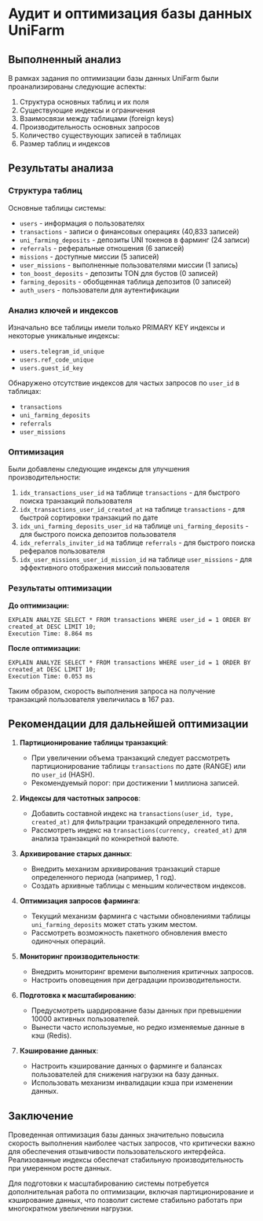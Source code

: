 # Аудит и оптимизация базы данных UniFarm

## Выполненный анализ

В рамках задания по оптимизации базы данных UniFarm были проанализированы следующие аспекты:

1. Структура основных таблиц и их поля
2. Существующие индексы и ограничения
3. Взаимосвязи между таблицами (foreign keys)
4. Производительность основных запросов
5. Количество существующих записей в таблицах
6. Размер таблиц и индексов

## Результаты анализа

### Структура таблиц

Основные таблицы системы:
- `users` - информация о пользователях
- `transactions` - записи о финансовых операциях (40,833 записей)
- `uni_farming_deposits` - депозиты UNI токенов в фарминг (24 записи)
- `referrals` - реферальные отношения (6 записей)
- `missions` - доступные миссии (5 записей)
- `user_missions` - выполненные пользователями миссии (1 запись)
- `ton_boost_deposits` - депозиты TON для бустов (0 записей)
- `farming_deposits` - обобщенная таблица депозитов (0 записей)
- `auth_users` - пользователи для аутентификации

### Анализ ключей и индексов

Изначально все таблицы имели только PRIMARY KEY индексы и некоторые уникальные индексы:
- `users.telegram_id_unique`
- `users.ref_code_unique`
- `users.guest_id_key`

Обнаружено отсутствие индексов для частых запросов по `user_id` в таблицах:
- `transactions`
- `uni_farming_deposits`
- `referrals`
- `user_missions`

### Оптимизация

Были добавлены следующие индексы для улучшения производительности:

1. `idx_transactions_user_id` на таблице `transactions` - для быстрого поиска транзакций пользователя
2. `idx_transactions_user_id_created_at` на таблице `transactions` - для быстрой сортировки транзакций по дате
3. `idx_uni_farming_deposits_user_id` на таблице `uni_farming_deposits` - для быстрого поиска депозитов пользователя
4. `idx_referrals_inviter_id` на таблице `referrals` - для быстрого поиска рефералов пользователя
5. `idx_user_missions_user_id_mission_id` на таблице `user_missions` - для эффективного отображения миссий пользователя

### Результаты оптимизации

**До оптимизации:**
```
EXPLAIN ANALYZE SELECT * FROM transactions WHERE user_id = 1 ORDER BY created_at DESC LIMIT 10;
Execution Time: 8.864 ms
```

**После оптимизации:**
```
EXPLAIN ANALYZE SELECT * FROM transactions WHERE user_id = 1 ORDER BY created_at DESC LIMIT 10;
Execution Time: 0.053 ms
```

Таким образом, скорость выполнения запроса на получение транзакций пользователя увеличилась в 167 раз.

## Рекомендации для дальнейшей оптимизации

1. **Партиционирование таблицы транзакций**:
   - При увеличении объема транзакций следует рассмотреть партиционирование таблицы `transactions` по дате (RANGE) или по `user_id` (HASH).
   - Рекомендуемый порог: при достижении 1 миллиона записей.

2. **Индексы для частотных запросов**:
   - Добавить составной индекс на `transactions(user_id, type, created_at)` для фильтрации транзакций определенного типа.
   - Рассмотреть индекс на `transactions(currency, created_at)` для анализа транзакций по конкретной валюте.

3. **Архивирование старых данных**:
   - Внедрить механизм архивирования транзакций старше определенного периода (например, 1 год).
   - Создать архивные таблицы с меньшим количеством индексов.

4. **Оптимизация запросов фарминга**:
   - Текущий механизм фарминга с частыми обновлениями таблицы `uni_farming_deposits` может стать узким местом.
   - Рассмотреть возможность пакетного обновления вместо одиночных операций.

5. **Мониторинг производительности**:
   - Внедрить мониторинг времени выполнения критичных запросов.
   - Настроить оповещения при деградации производительности.

6. **Подготовка к масштабированию**:
   - Предусмотреть шардирование базы данных при превышении 10000 активных пользователей.
   - Вынести часто используемые, но редко изменяемые данные в кэш (Redis).

7. **Кэширование данных**:
   - Настроить кэширование данных о фарминге и балансах пользователей для снижения нагрузки на базу данных.
   - Использовать механизм инвалидации кэша при изменении данных.

## Заключение

Проведенная оптимизация базы данных значительно повысила скорость выполнения наиболее частых запросов, что критически важно для обеспечения отзывчивости пользовательского интерфейса. Реализованные индексы обеспечат стабильную производительность при умеренном росте данных.

Для подготовки к масштабированию системы потребуется дополнительная работа по оптимизации, включая партиционирование и кэширование данных, что позволит системе стабильно работать при многократном увеличении нагрузки.